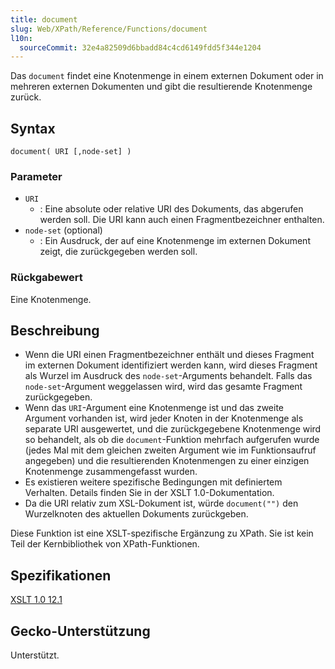 ```yaml
---
title: document
slug: Web/XPath/Reference/Functions/document
l10n:
  sourceCommit: 32e4a82509d6bbadd84c4cd6149fdd5f344e1204
---
```


Das `document` findet eine Knotenmenge in einem externen Dokument oder in mehreren externen Dokumenten und gibt die resultierende Knotenmenge zurück.

## Syntax

```plain
document( URI [,node-set] )
```

### Parameter

- `URI`
  - : Eine absolute oder relative URI des Dokuments, das abgerufen werden soll. Die URI kann auch einen Fragmentbezeichner enthalten.
- `node-set` (optional)
  - : Ein Ausdruck, der auf eine Knotenmenge im externen Dokument zeigt, die zurückgegeben werden soll.

### Rückgabewert

Eine Knotenmenge.

## Beschreibung

- Wenn die URI einen Fragmentbezeichner enthält und dieses Fragment im externen Dokument identifiziert werden kann, wird dieses Fragment als Wurzel im Ausdruck des `node-set`-Arguments behandelt. Falls das `node-set`-Argument weggelassen wird, wird das gesamte Fragment zurückgegeben.
- Wenn das `URI`-Argument eine Knotenmenge ist und das zweite Argument vorhanden ist, wird jeder Knoten in der Knotenmenge als separate URI ausgewertet, und die zurückgegebene Knotenmenge wird so behandelt, als ob die `document`-Funktion mehrfach aufgerufen wurde (jedes Mal mit dem gleichen zweiten Argument wie im Funktionsaufruf angegeben) und die resultierenden Knotenmengen zu einer einzigen Knotenmenge zusammengefasst wurden.
- Es existieren weitere spezifische Bedingungen mit definiertem Verhalten. Details finden Sie in der XSLT 1.0-Dokumentation.
- Da die URI relativ zum XSL-Dokument ist, würde `document("")` den Wurzelknoten des aktuellen Dokuments zurückgeben.

Diese Funktion ist eine XSLT-spezifische Ergänzung zu XPath. Sie ist kein Teil der Kernbibliothek von XPath-Funktionen.

## Spezifikationen

[XSLT 1.0 12.1](https://www.w3.org/TR/1999/REC-xslt-19991116/#function-document)

## Gecko-Unterstützung

Unterstützt.
